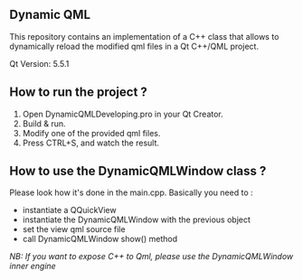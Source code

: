 ## Dynamic QML ##

This repository contains an implementation of a C++ class that allows to dynamically reload the modified qml files in a Qt C++/QML project.

Qt Version:  5.5.1

## How to run the project ? ##

1. Open DynamicQMLDeveloping.pro in your Qt Creator.
2. Build & run.
3. Modify one of the provided qml files.
4. Press CTRL+S, and watch the result.

## How to use the DynamicQMLWindow class ?  ##

Please look how it's done in the main.cpp.
Basically you need to :
* instantiate a QQuickView
* instantiate the DynamicQMLWindow with the previous object
* set the view qml source file
* call DynamicQMLWindow show() method

*NB: If you want to expose C++ to Qml, please use the DynamicQMLWindow inner engine*  
 

